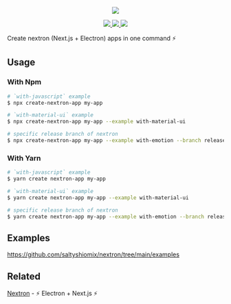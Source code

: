 <p align="center"><img src="https://i.imgur.com/DNOsAH0.png"></p>

<p align="center">
  <a href="https://github.com/unicodeveloper/awesome-nextjs">
    <img src="https://cdn.rawgit.com/sindresorhus/awesome/d7305f38d29fed78fa85652e3a63e154dd8e8829/media/badge.svg">
  </a>
  <a href="https://www.npmjs.com/package/create-nextron-app">
    <img src="https://img.shields.io/npm/v/create-nextron-app.svg">
  </a>
  <a href="https://www.npmjs.com/package/create-nextron-app">
    <img src="https://img.shields.io/npm/dt/create-nextron-app.svg">
  </a>
</p>

Create nextron (Next.js + Electron) apps in one command ⚡

## Usage

### With Npm

```bash
# `with-javascript` example
$ npx create-nextron-app my-app

# `with-material-ui` example
$ npx create-nextron-app my-app --example with-material-ui

# specific release branch of nextron
$ npx create-nextron-app my-app --example with-emotion --branch release/v8
```

### With Yarn

```bash
# `with-javascript` example
$ yarn create nextron-app my-app

# `with-material-ui` example
$ yarn create nextron-app my-app --example with-material-ui

# specific release branch of nextron
$ yarn create nextron-app my-app --example with-emotion --branch release/v8
```

## Examples

<https://github.com/saltyshiomix/nextron/tree/main/examples>

## Related

[Nextron](https://github.com/saltyshiomix/nextron) - ⚡ Electron + Next.js ⚡
